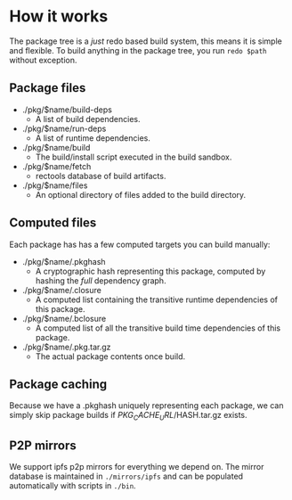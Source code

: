 # How it works

The package tree is a *just* redo based build system, this means it is simple and flexible. To build anything in the package tree, you run `redo $path` without exception.

## Package files

- ./pkg/$name/build-deps
  - A list of build dependencies.
- ./pkg/$name/run-deps
  - A list of runtime dependencies.
- ./pkg/$name/build
  - The build/install script executed in the build sandbox.
- ./pkg/$name/fetch
  - rectools database of build artifacts.
- ./pkg/$name/files
  - An optional directory of files added to the build directory.

## Computed files

Each package has has a few computed targets you can build manually:

- ./pkg/$name/.pkghash
  - A cryptographic hash representing this package, computed by hashing the *full* dependency graph.
- ./pkg/$name/.closure
  - A computed list containing the transitive runtime dependencies of this package.
- ./pkg/$name/.bclosure
  - A computed list of all the transitive build time dependencies of this package.
- ./pkg/$name/.pkg.tar.gz
  - The actual package contents once build.

## Package caching

Because we have a .pkghash uniquely representing each package, we can simply skip
package builds if $PKG_CACHE_URL/$HASH.tar.gz exists.

## P2P mirrors

We support ipfs p2p mirrors for everything we depend on. The mirror database 
is maintained in `./mirrors/ipfs` and can be populated automatically with scripts
in `./bin`.
